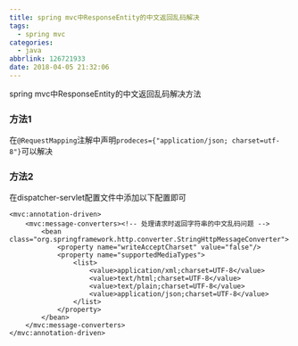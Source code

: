 ```yaml
---
title: spring mvc中ResponseEntity的中文返回乱码解决
tags:
  - spring mvc
categories:
  - java
abbrlink: 126721933
date: 2018-04-05 21:32:06
---
```

spring mvc中ResponseEntity的中文返回乱码解决方法
<!-- more -->
### 方法1
在`@RequestMapping`注解中声明`prodeces={"application/json; charset=utf-8"}`可以解决

### 方法2

在dispatcher-servlet配置文件中添加以下配置即可
```
<mvc:annotation-driven>
    <mvc:message-converters><!-- 处理请求时返回字符串的中文乱码问题 -->
        <bean class="org.springframework.http.converter.StringHttpMessageConverter">
            <property name="writeAcceptCharset" value="false"/>
            <property name="supportedMediaTypes">
                <list>
                    <value>application/xml;charset=UTF-8</value>
                    <value>text/html;charset=UTF-8</value>
                    <value>text/plain;charset=UTF-8</value>
                    <value>application/json;charset=UTF-8</value>
                </list>
            </property>
        </bean>
    </mvc:message-converters>
</mvc:annotation-driven>
```